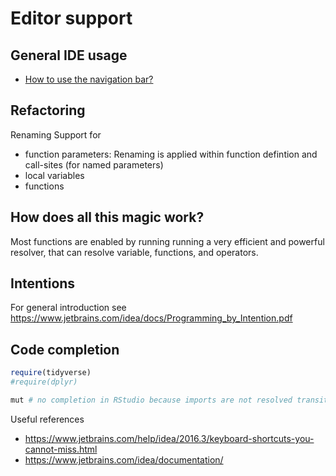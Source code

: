 Editor support
===============

General IDE usage
-----------------

* [How to use the navigation bar?](https://blog.jetbrains.com/pycharm/2017/01/life-without-the-project-explorer/)

Refactoring
------------

Renaming Support for
* function parameters: Renaming is applied within function defintion and call-sites (for named parameters)
* local variables
* functions


How does all this magic work?
-----------------------------

Most functions are enabled by running running a very efficient and powerful resolver, that can resolve variable, functions, and operators.

Intentions
----------


For general introduction see https://www.jetbrains.com/idea/docs/Programming_by_Intention.pdf

Code completion
------------


```r
require(tidyverse)
#require(dplyr)

mut # no completion in RStudio because imports are not resolved transitively
```


Useful references

* https://www.jetbrains.com/help/idea/2016.3/keyboard-shortcuts-you-cannot-miss.html
* https://www.jetbrains.com/idea/documentation/